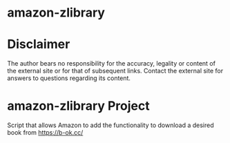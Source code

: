 # amazon-zlibrary
# Disclaimer
The author bears no responsibility for the accuracy, legality or content of the external site or for that of subsequent links. Contact the external site for answers to questions regarding its content.
# amazon-zlibrary Project
Script that allows Amazon to add the functionality to download a desired book from https://b-ok.cc/
